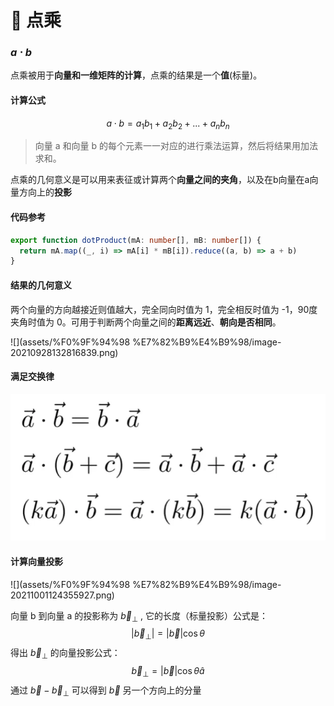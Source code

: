 # 🔘 点乘

### $a \cdot b$

点乘被用于**向量和一维矩阵的计算**，点乘的结果是一个**值**(标量)。

#### 计算公式

$$
a \cdot b = a_1b_1 +a_2b_2+...+a_nb_n
$$

> 向量 a 和向量 b 的每个元素一一对应的进行乘法运算，然后将结果用加法求和。

点乘的几何意义是可以用来表征或计算两个**向量之间的夹角**，以及在b向量在a向量方向上的**投影**

#### 代码参考

```typescript
export function dotProduct(mA: number[], mB: number[]) {
  return mA.map((_, i) => mA[i] * mB[i]).reduce((a, b) => a + b)
}
```

#### 结果的几何意义

两个向量的方向越接近则值越大，完全同向时值为 1，完全相反时值为 -1，90度夹角时值为 0。可用于判断两个向量之间的**距离远近**、**朝向是否相同**。

![](assets/%F0%9F%94%98 %E7%82%B9%E4%B9%98/image-20210928132816839.png)


#### 满足交换律


![](assets/%E7%82%B9%E4%B9%98/image-20210927124236874.png)



#### 计算向量投影

![](assets/%F0%9F%94%98 %E7%82%B9%E4%B9%98/image-20211001124355927.png)

向量 b 到向量 a 的投影称为 $\vec b_\bot$ , 它的长度（标量投影）公式是：
$$
|\vec b_\bot| = |\vec b|\cos\theta
$$
得出 $\vec b_\bot$ 的向量投影公式：
$$
\vec b_\bot = |\vec b|\cos\theta \hat a
$$
通过 $\vec b - \vec b_\bot$ 可以得到 $\vec b$ 另一个方向上的分量

